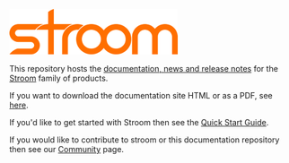 ![Stroom](assets/icons/logo.png)

This repository hosts the [documentation, news and release notes](https://gchq.github.io/stroom-docs/) for the [Stroom](https://github.com/gchq/stroom/) family of products.

If you want to download the documentation site HTML or as a PDF, see [here](https://github.com/gchq/stroom-docs/releases).

If you'd like to get started with Stroom then see the [Quick Start Guide](https://gchq.github.io/stroom-docs/docs/quick-start-guide/). 

If you would like to contribute to stroom or this documentation repository then see our [Community](https://gchq.github.io/stroom-docs/community/) page.
